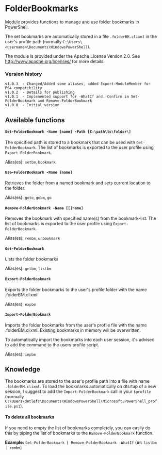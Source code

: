 # FolderBookmarks
Module provides functions to manage and use folder bookmarks in PowerShell.

The set bookmarks are automatically stored in a file `.folderBM.clixml` in the user's profile path (normally `C:\Users\<username>\Documents\WindowsPowerShell`).

The module is provided under the Apache License Version 2.0. See http://www.apache.org/licenses/ for more details.

### Version history
    v1.0.3  - Changed/Added some aliases, added Export-ModuleMember for PS4 compatibility
    v1.0.2  - Details for publishing
    v1.0.1  - Implemented support for -WhatIf and -Confirm in Set-FolderBookmark and Remove-FolderBookmark
    v1.0.0  - Initial version

## Available functions
#### `Set-FolderBookmark -Name [name] -Path [C:\path\to\folder\]`
The specified path is stored to a bookmark that can be used with `Get-FolderBookmark`.
The list of bookmarks is exported to the user profile using `Export-FolderBookmark`.

Alias(es): `setbm`, `bookmark`

#### `Use-FolderBookmark -Name [name]`
Retrieves the folder from a named bookmark and sets current location to the folder.

Alias(es): `goto`, `gobm`, `go`

#### `Remove-FolderBookmark -Name [[]name]`
Removes the bookmark with specified name(s) from the bookmark-list.
The list of bookmarks is exported to the user profile using `Export-FolderBookmark`.

Alias(es): `rembm`, `unbookmark`

#### `Get-FolderBookmark`
Lists the folder bookmarks

Alias(es): `getbm`, `listbm`

#### `Export-FolderBookmark`
Exports the folder bookmarks to the user's profile folder with the name .folderBM.clixml

Alias(es): `expbm`

#### `Import-FolderBookmark`
Imports the folder bookmarks from the user's profile file with the name .folderBM.clixml.
Existing bookmarks in memory will be overwritten.

To automatically import the bookmarks into each user session, it's advised to add the command to
the users profile script.

Alias(es): `impbm`

## Knowledge
The bookmarks are stored to the user's profile path into a file with name `.folderBM.clixml`.
To load the bookmarks automatically on dtsrtup of a new session, I suggest to add the `Import-FolderBookmark`
call in your `$profile` (normally `C:\Users\detlefs\Documents\WindowsPowerShell\Microsoft.PowerShell_profile.ps1`).

#### To delete all bookmarks
If you need to empty the list of bookmarks completely, you can easily do this by piping the
list of bookmarks to the `REmove-FolderBookmark` function.

**Example:** `Get-FolderBookmark | Remove-FolderBookmark -WhatIf`
(**or:** `listbm | rembm`)